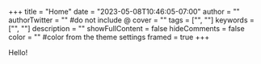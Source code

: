 +++
title = "Home"
date = "2023-05-08T10:46:05-07:00"
author = ""
authorTwitter = "" #do not include @
cover = ""
tags = ["", ""]
keywords = ["", ""]
description = ""
showFullContent = false
hideComments = false
color = "" #color from the theme settings
framed = true
+++

Hello!
